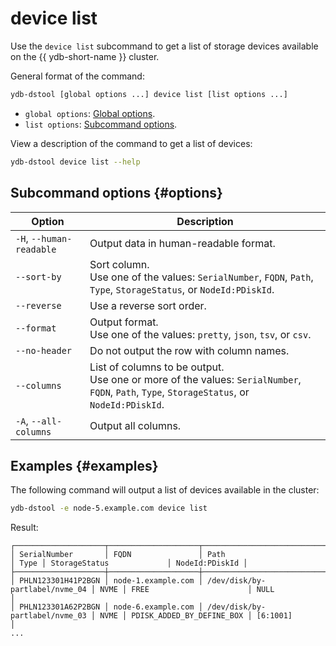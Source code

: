 # device list

Use the `device list` subcommand to get a list of storage devices available on the {{ ydb-short-name }} cluster.

General format of the command:

```bash
ydb-dstool [global options ...] device list [list options ...]
```

* `global options`: [Global options](global-options.md).
* `list options`: [Subcommand options](#options).

View a description of the command to get a list of devices:

```bash
ydb-dstool device list --help
```

## Subcommand options {#options}

| Option | Description |
| ---|--- |
| `-H`, `--human-readable` | Output data in human-readable format. |
| `--sort-by` | Sort column.<br/>Use one of the values: `SerialNumber`, `FQDN`, `Path`, `Type`, `StorageStatus`, or `NodeId:PDiskId`. |
| `--reverse` | Use a reverse sort order. |
| `--format` | Output format.<br/>Use one of the values: `pretty`, `json`, `tsv`, or `csv`. |
| `--no-header` | Do not output the row with column names. |
| `--columns` | List of columns to be output.<br/>Use one or more of the values: `SerialNumber`, `FQDN`, `Path`, `Type`, `StorageStatus`, or  `NodeId:PDiskId`. |
| `-A`, `--all-columns` | Output all columns. |

## Examples {#examples}

The following command will output a list of devices available in the cluster:

```bash
ydb-dstool -e node-5.example.com device list
```

Result:

```text
┌────────────────────┬────────────────────┬────────────────────────────────┬──────┬───────────────────────────┬────────────────┐
│ SerialNumber       │ FQDN               │ Path                           │ Type │ StorageStatus             │ NodeId:PDiskId │
├────────────────────┼────────────────────┼────────────────────────────────┼──────┼───────────────────────────┼────────────────┤
│ PHLN123301H41P2BGN │ node-1.example.com │ /dev/disk/by-partlabel/nvme_04 │ NVME │ FREE                      │ NULL           │
│ PHLN123301A62P2BGN │ node-6.example.com │ /dev/disk/by-partlabel/nvme_03 │ NVME │ PDISK_ADDED_BY_DEFINE_BOX │ [6:1001]       │
...
```
